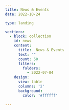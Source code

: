 ```yaml
---
title: News & Events
date: 2022-10-24

type: landing

sections:
  - block: collection
    id: news
    content:
      title:  News & Events   
      text: ""
      count: 50
      filters:
        folders:
          - 2022-07-04
    design:
      view: table
      columns: '2' 
      background:
        color: '#ffffff' 

---    
```

